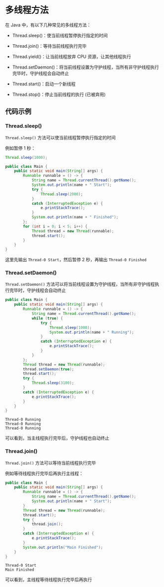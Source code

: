 # 多线程方法

在 Java 中，有以下几种常见的多线程方法：

- Thread.sleep()：使当前线程暂停执行指定的时间

- Thread.join()：等待当前线程执行完毕

- Thread.yield()：让当前线程放弃 CPU 资源，让其他线程执行

- Thread.setDaemon()：将当前线程设置为守护线程，当所有非守护线程执行完毕时，守护线程会自动终止

- Thread.start()：启动一个新线程

- Thread.stop()：停止当前线程的执行 (已被弃用)

## 代码示例

### Thread.sleep()

`Thread.sleep()` 方法可以使当前线程暂停执行指定的时间

例如暂停 1 秒：

```java
Thread.sleep(1000);
```

```java
public class Main {
    public static void main(String[] args) {
        Runnable runnable = () -> {
            String name = Thread.currentThread().getName();
            System.out.println(name + " Start");
            try {
                Thread.sleep(2000);
            }
            catch (InterruptedException e) {
                e.printStackTrace();
            }
            System.out.println(name + " Finished");
        };
        for (int i = 0; i < 5; i++) {
            Thread thread = new Thread(runnable);
            thread.start();
        }
    }
}
```

这里先输出 `Thread-0 Start`，然后暂停 2 秒，再输出 `Thread-0 Finished`

### Thread.setDaemon()

`Thread.setDaemon()` 方法可以将当前线程设置为守护线程，当所有非守护线程执行完毕时，守护线程会自动终止

```java
public class Main {
    public static void main(String[] args) {
        Runnable runnable = () -> {
            String name = Thread.currentThread().getName();
            while (true) {
                try {
                    Thread.sleep(1000);
                    System.out.println(name + " Running");
                }
                catch (InterruptedException e) {
                    e.printStackTrace();
                }
            }
        };
        Thread thread = new Thread(runnable);
        thread.setDaemon(true);
        thread.start();
        try {
            Thread.sleep(3100);
        }
        catch (InterruptedException e) {
            e.printStackTrace();
        }
    }
}
```

```
Thread-0 Running
Thread-0 Running
Thread-0 Running
```

可以看到，当主线程执行完毕后，守护线程也自动终止

### Thread.join()

`Thread.join()` 方法可以等待当前线程执行完毕

例如等待线程执行完毕后再执行主线程：

```java
public class Main {
    public static void main(String[] args) {
        Runnable runnable = () -> {
            String name = Thread.currentThread().getName();
            System.out.println(name + " Start");
        }
        Thread thread = new Thread(runnable);
        thread.start();
        try {
            thread.join();
        }
        catch (InterruptedException e) {
            e.printStackTrace();
        }
        System.out.println("Main Finished");
    }
}
```

```
Thread-0 Start
Main Finished
```

可以看到，主线程等待线程执行完毕后再执行